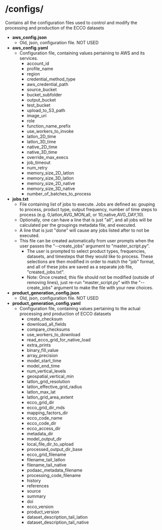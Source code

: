 # **/configs/**
Contains all the configuration files used to control and modify the processing and production of the ECCO datasets
- **aws_config.json**
  - Old, json, configuration file. NOT USED
- **aws_config.yaml**
  - Configuration file, containing values pertaining to AWS and its services.
    - account_id
    - profile_name
    - region
    - credential_method_type
    - aws_credential_path
    - source_bucket
    - bucket_subfolder
    - output_bucket
    - test_bucket
    - upload_to_S3_path
    - image_uri
    - role
    - function_name_prefix
    - use_workers_to_invoke
    - latlon_2D_time
    - latlon_3D_time
    - native_2D_time
    - native_3D_time
    - override_max_execs
    - job_timeout
    - num_retry
    - memory_size_2D_latlon
    - memory_size_3D_latlon
    - memory_size_2D_native
    - memory_size_3D_native
    - number_of_batches_to_process
- **jobs.txt**
  - File containing list of jobs to execute. Jobs are defined as: gouping to process, product type, output frequency, number of time steps to process (e.g. 0,latlon,AVG_MON,all, or 10,native,AVG_DAY,10).
  - Optionally, one can have a line that is just "all", and all jobs will be calculated per the groupings metadata file, and executed.
  - A line that is just "done" will cause any jobs listed after to not be executed.
  - This file can be created automatically from user prompts when the user passes the "--create_jobs" argument to "master_script.py".
    - The user is prompted to select product types, frequencies, datasets, and timesteps that they would like to process. These selections are then modified in order to match the "job" format, and all of these jobs are saved as a separate job file, "created_jobs.txt".
    - Note: Once created, this file should not be modified (outside of removing lines), just re-run "master_script.py" with the "--create_jobs" argument to make the file with your new choices.
- **product_generation_config.json**
  - Old, json, configuration file. NOT USED
- **product_generation_config.yaml**
  - Configuration file, containing values pertaining to the actual processing and production of ECCO datasets
    - create_checksum
    - download_all_fields
    - compare_checksums
    - use_workers_to_download
    - read_ecco_grid_for_native_load
    - extra_prints
    - binary_fill_value
    - array_precision
    - model_start_time
    - model_end_time
    - num_vertical_levels
    - geospatial_vertical_min
    - latlon_grid_resolution
    - latlon_effective_grid_radius
    - latlon_max_lat
    - latlon_grid_area_extent
    - ecco_grid_dir
    - ecco_grid_dir_mds
    - mapping_factors_dir
    - ecco_code_name
    - ecco_code_dir
    - ecco_access_dir
    - metadata_dir
    - model_output_dir
    - local_file_dir_to_upload
    - processed_output_dir_base
    - ecco_grid_filename
    - filename_tail_latlon
    - filename_tail_native
    - podaac_metadata_filename
    - processing_code_filename
    - history
    - references
    - source
    - summary
    - doi
    - ecco_version
    - product_version
    - dataset_description_tail_latlon
    - dataset_description_tail_native
